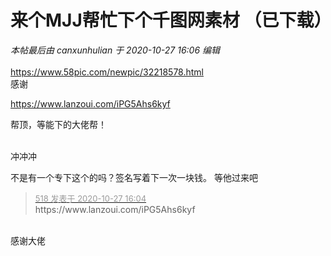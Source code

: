 # 来个MJJ帮忙下个千图网素材  （已下载）


<i class="pstatus"> 本帖最后由 canxunhulian 于 2020-10-27 16:06 编辑 </i><br />
<br />
https://www.58pic.com/newpic/32218578.html<br />
感谢

https://www.lanzoui.com/iPG5Ahs6kyf

帮顶，等能下的大佬帮！<br />
<br />
<img src="static/image/smiley/default/lol.gif" smilieid="12" border="0" alt="" /><img src="static/image/smiley/default/lol.gif" smilieid="12" border="0" alt="" /><img src="static/image/smiley/default/lol.gif" smilieid="12" border="0" alt="" />

冲冲冲

不是有一个专下这个的吗？签名写着下一次一块钱。 等他过来吧

<div class="quote"><blockquote><font size="2"><a href="https://www.hostloc.com/forum.php?mod=redirect&amp;goto=findpost&amp;pid=9359759&amp;ptid=759031" target="_blank"><font color="#999999">518 发表于 2020-10-27 16:04</font></a></font><br />
https://www.lanzoui.com/iPG5Ahs6kyf</blockquote></div><br />
感谢大佬
